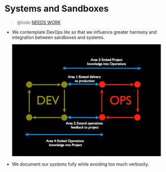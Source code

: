 # Systems and Sandboxes

> @todo [NEEDS WORK](https://trello.com/c/MerOhxSl)

* We contemplate DevOps lite so that we influence greater harmony and integration between sandboxes and systems.

  ![DevOps Lite](../../images/devops-areas.png)

* We document our systems fully while avoiding too much verbosity.
